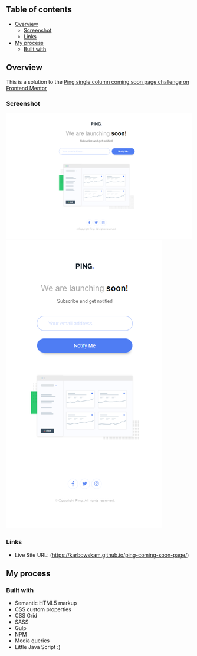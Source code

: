 ## Table of contents

- [Overview](#overview)
  - [Screenshot](#screenshot)
  - [Links](#links)
- [My process](#my-process)
  - [Built with](#built-with)

## Overview

This is a solution to the [Ping single column coming soon page challenge on Frontend Mentor](https://www.frontendmentor.io/challenges/ping-single-column-coming-soon-page-5cadd051fec04111f7b848da)


### Screenshot

![](src/img/desktop-screenshot.png)
![](src/img/mobile-screenshot.png)


### Links

- Live Site URL: (https://karbowskam.github.io/ping-coming-soon-page/)

## My process

### Built with

- Semantic HTML5 markup
- CSS custom properties
- CSS Grid
- SASS
- Gulp
- NPM
- Media queries
- Little Java Script :)
